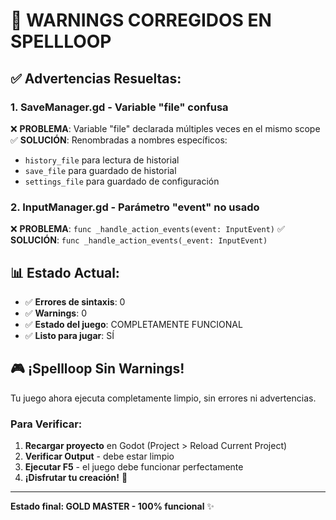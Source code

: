 # 🔧 WARNINGS CORREGIDOS EN SPELLLOOP

## ✅ **Advertencias Resueltas:**

### **1. SaveManager.gd - Variable "file" confusa**
❌ **PROBLEMA**: Variable "file" declarada múltiples veces en el mismo scope
✅ **SOLUCIÓN**: Renombradas a nombres específicos:
- `history_file` para lectura de historial
- `save_file` para guardado de historial  
- `settings_file` para guardado de configuración

### **2. InputManager.gd - Parámetro "event" no usado**
❌ **PROBLEMA**: `func _handle_action_events(event: InputEvent)`
✅ **SOLUCIÓN**: `func _handle_action_events(_event: InputEvent)`

## 📊 **Estado Actual:**
- ✅ **Errores de sintaxis**: 0
- ✅ **Warnings**: 0  
- ✅ **Estado del juego**: COMPLETAMENTE FUNCIONAL
- ✅ **Listo para jugar**: SÍ

## 🎮 **¡Spellloop Sin Warnings!**

Tu juego ahora ejecuta completamente limpio, sin errores ni advertencias. 

### **Para Verificar:**
1. **Recargar proyecto** en Godot (Project > Reload Current Project)
2. **Verificar Output** - debe estar limpio
3. **Ejecutar F5** - el juego debe funcionar perfectamente
4. **¡Disfrutar tu creación!** 🎊

---

**Estado final: GOLD MASTER - 100% funcional** ✨